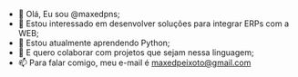 - 👋 Olá, Eu sou @maxedpns;
- 👀 Estou interessado em desenvolver soluções para integrar ERPs com a WEB;
- 🌱 Estou atualmente aprendendo Python;
- 💞️ E quero colaborar com projetos que sejam nessa linguagem;
- 📫 Para falar comigo, meu e-mail é maxedpeixoto@gmail.com

<!---
maxedpns/maxedpns is a ✨ special ✨ repository because its `README.md` (this file) appears on your GitHub profile.
You can click the Preview link to take a look at your changes.
--->
